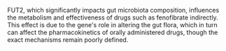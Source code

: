 FUT2, which significantly impacts gut microbiota composition, influences the metabolism and effectiveness of drugs such as fenofibrate indirectly. This effect is due to the gene's role in altering the gut flora, which in turn can affect the pharmacokinetics of orally administered drugs, though the exact mechanisms remain poorly defined.